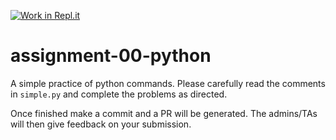 [![Work in Repl.it](https://classroom.github.com/assets/work-in-replit-14baed9a392b3a25080506f3b7b6d57f295ec2978f6f33ec97e36a161684cbe9.svg)](https://classroom.github.com/online_ide?assignment_repo_id=5298280&assignment_repo_type=AssignmentRepo)
# assignment-00-python
A simple practice of python commands.
Please carefully read the comments in `simple.py` and complete the problems as directed.

Once finished make a commit and a PR will be generated. The admins/TAs will then give feedback on your submission.
